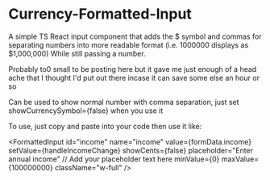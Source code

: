 # Currency-Formatted-Input
A simple TS React input component that adds the $ symbol and commas for separating numbers into more readable format (i.e. 1000000 displays as $1,000,000) While still passing a number.

Probably to0 small to be posting here but it gave me just enough of a head ache that I thought I'd put out there incase it can save some else an hour or so

Can be used to show normal number with comma separation, just set showCurrencySymbol={false} when you use it


To use, just copy and paste into your code then use it like:

 <FormattedInput
   id="income"
   name="income"
   value={formData.income}
   setValue={handleIncomeChange}
   showCents={false}
   placeholder="Enter annual income"  // Add your placeholder text here
   minValue={0}
   maxValue={100000000}
   className="w-full"
/>




